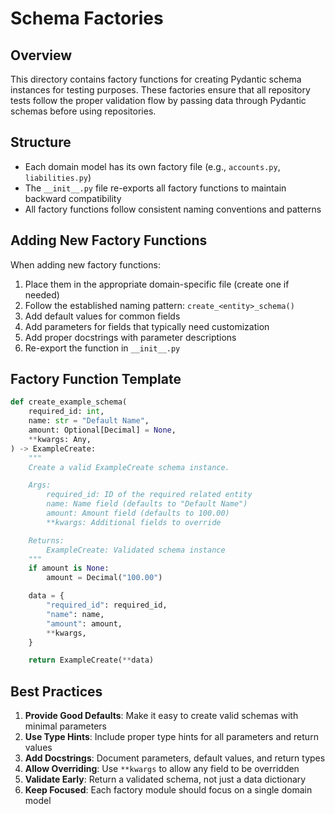 # Schema Factories

## Overview

This directory contains factory functions for creating Pydantic schema instances for testing purposes. These factories ensure that all repository tests follow the proper validation flow by passing data through Pydantic schemas before using repositories.

## Structure

- Each domain model has its own factory file (e.g., `accounts.py`, `liabilities.py`)
- The `__init__.py` file re-exports all factory functions to maintain backward compatibility
- All factory functions follow consistent naming conventions and patterns

## Adding New Factory Functions

When adding new factory functions:

1. Place them in the appropriate domain-specific file (create one if needed)
2. Follow the established naming pattern: `create_<entity>_schema()`
3. Add default values for common fields
4. Add parameters for fields that typically need customization
5. Add proper docstrings with parameter descriptions
6. Re-export the function in `__init__.py`

## Factory Function Template

```python
def create_example_schema(
    required_id: int,
    name: str = "Default Name",
    amount: Optional[Decimal] = None,
    **kwargs: Any,
) -> ExampleCreate:
    """
    Create a valid ExampleCreate schema instance.

    Args:
        required_id: ID of the required related entity
        name: Name field (defaults to "Default Name")
        amount: Amount field (defaults to 100.00)
        **kwargs: Additional fields to override

    Returns:
        ExampleCreate: Validated schema instance
    """
    if amount is None:
        amount = Decimal("100.00")

    data = {
        "required_id": required_id,
        "name": name,
        "amount": amount,
        **kwargs,
    }

    return ExampleCreate(**data)
```

## Best Practices

1. **Provide Good Defaults**: Make it easy to create valid schemas with minimal parameters
2. **Use Type Hints**: Include proper type hints for all parameters and return values
3. **Add Docstrings**: Document parameters, default values, and return types
4. **Allow Overriding**: Use `**kwargs` to allow any field to be overridden
5. **Validate Early**: Return a validated schema, not just a data dictionary
6. **Keep Focused**: Each factory module should focus on a single domain model
